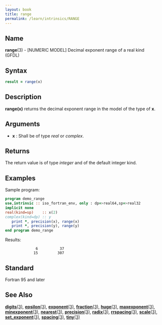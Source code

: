 ```yaml
---
layout: book
title: range
permalink: /learn/intrinsics/RANGE
---
```

## __Name__

__range__(3) - \[NUMERIC MODEL\] Decimal exponent range of a real kind
(GFDL)

## __Syntax__
```fortran
result = range(x)
```
## __Description__

__range(x)__ returns the decimal exponent range in the model of the type
of __x__.

## __Arguments__

  - __x__
    : Shall be of type _real_ or _complex_.

## __Returns__

The return value is of type _integer_ and of the default integer kind.

## __Examples__

Sample program:

```fortran
program demo_range
use,intrinsic :: iso_fortran_env, only : dp=>real64,sp=>real32
implicit none
real(kind=sp)    :: x(2)
complex(kind=dp) :: y
   print *, precision(x), range(x)
   print *, precision(y), range(y)
end program demo_range
```
  Results:
```text
              6          37
             15         307
```

## __Standard__

Fortran 95 and later

## __See Also__

[__digits__(3)](DIGITS),
[__epsilon__(3)](EPSILON),
[__exponent__(3)](EXPONENT),
[__fraction__(3)](FRACTION),
[__huge__(3)](HUGE),
[__maxexponent__(3)](MAXEXPONENT),
[__minexponent__(3)](MINEXPONENT),
[__nearest__(3)](NEAREST),
[__precision__(3)](PRECISION),
[__radix__(3)](RADIX),
[__rrspacing__(3)](RRSPACING),
[__scale__(3)](SCALE),
[__set\_exponent__(3)](SET_EXPONENT),
[__spacing__(3)](SPACING),
[__tiny__(3)](TINY)
